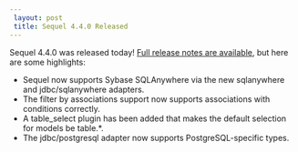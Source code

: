 ```yaml
---
 layout: post
 title: Sequel 4.4.0 Released
---
```


Sequel 4.4.0 was released today!  <a href="/rdoc/files/doc/release_notes/4_4_0_txt.html">Full release notes are available</a>, but here are some highlights:

* Sequel now supports Sybase SQLAnywhere via the new sqlanywhere and jdbc/sqlanywhere adapters.
* The filter by associations support now supports associations with conditions correctly.
* A table_select plugin has been added that makes the default selection for models be table.*.
* The jdbc/postgresql adapter now supports PostgreSQL-specific types.
